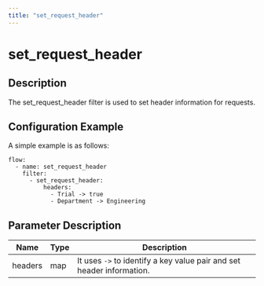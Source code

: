 ```yaml
---
title: "set_request_header"
---
```


# set_request_header

## Description

The set_request_header filter is used to set header information for requests.

## Configuration Example

A simple example is as follows:

```
flow:
  - name: set_request_header
    filter:
      - set_request_header:
          headers:
            - Trial -> true
            - Department -> Engineering
```

## Parameter Description

| Name    | Type | Description                                                           |
| ------- | ---- | --------------------------------------------------------------------- |
| headers | map  | It uses `->` to identify a key value pair and set header information. |
